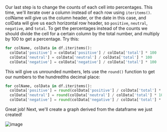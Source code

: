 <!--title={Creating the Percentages Dataframe}-->

Our last step is to change the counts of each cell into percentages. This time, we'll iterate over a column instead of each row using `iteritems()`. colName will give us the column header, or the date in this case, and colData will give us each horizontal row header, so `positive`, `neutral`, `negative`, and `total`. To get the percentages instead of the counts we should divide the cell for a certain column by the total number, and multiply by 100 to get a percentage. Try this: 

```python
for colName, colData in df.iteritems():
  colData['positive'] = colData['positive'] / colData['total'] * 100
  colData['neutral'] = colData['neutral'] / colData['total'] * 100
  colData['negative'] = colData['negative'] / colData['total'] * 100
```

This will give us unrounded numbers, lets use the `round()` function to get our numbers to the hundredths decimal place: 

```python
for colName, colData in df.iteritems():
  colData['positive'] = round(colData['positive'] / colData['total'] * 100, 2)
  colData['neutral'] = round(colData['neutral'] / colData['total'] * 100, 2)
  colData['negative'] = round(colData['negative'] / colData['total'] * 100, 2)
```

Great job! Next, we'll create a graph derived from the dataframe we just created!

![image](https://images.pexels.com/photos/747079/pexels-photo-747079.jpeg?auto=compress&cs=tinysrgb&dpr=1&w=500)